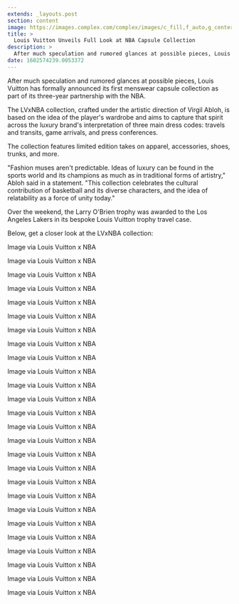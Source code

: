 ```yaml
--- 
extends: _layouts.post 
section: content 
image: https://images.complex.com/complex/images/c_fill,f_auto,g_center,w_1200/fl_lossy,pg_1/oblyibtgl2vjpmeyzguo/lv 
title: > 
  Louis Vuitton Unveils Full Look at NBA Capsule Collection 
description: > 
  After much speculation and rumored glances at possible pieces, Louis Vuitton has formally announced its first menswear capsule collection as part of its three-year partnership with the NBA.The collection features limited edition takes on apparel, accessories, shoes, trunks, and more."This collection celebrates the cultural contribution of basketball and its diverse characters, and the idea of relatability as a force of unity today."Over the weekend, the Larry O'Brien trophy was awarded to the Los Angeles Lakers in its bespoke Louis Vuitton trophy travel case.Below, get a closer look at the LVxNBA collection:Image via Louis Vuitton x NBAImage via Louis Vuitton x NBAImage via Louis Vuitton x NBAImage via Louis Vuitton x NBAImage via Louis Vuitton x NBAImage via Louis Vuitton x NBAImage via Louis Vuitton x NBAImage via Louis Vuitton x NBAImage via Louis Vuitton x NBAImage via Louis Vuitton x NBAImage via Louis Vuitton x NBAImage via Louis Vuitton x NBAImage via Louis Vuitton x NBAImage via Louis Vuitton x NBAImage via Louis Vuitton x NBAImage via Louis Vuitton x NBAImage via Louis Vuitton x NBAImage via Louis Vuitton x NBAImage via Louis Vuitton x NBAImage via Louis Vuitton x NBAImage via Louis Vuitton x NBAImage via Louis Vuitton x NBAImage via Louis Vuitton x NBAImage via Louis Vuitton x NBAImage via Louis Vuitton x NBAImage via Louis Vuitton x NBA 
date: 1602574239.0053372 
--- 
```

After much speculation and rumored glances at possible pieces, Louis Vuitton has formally announced its first menswear capsule collection as part of its three-year partnership with the NBA.

The LVxNBA collection, crafted under the artistic direction of Virgil Abloh, is based on the idea of the player's wardrobe and aims to capture that spirit across the luxury brand's interpretation of three main dress codes: travels and transits, game arrivals, and press conferences.

The collection features limited edition takes on apparel, accessories, shoes, trunks, and more.

"Fashion muses aren't predictable. Ideas of luxury can be found in the sports world and its champions as much as in traditional forms of artistry," Abloh said in a statement. "This collection celebrates the cultural contribution of basketball and its diverse characters, and the idea of relatability as a force of unity today."

Over the weekend, the Larry O'Brien trophy was awarded to the Los Angeles Lakers in its bespoke Louis Vuitton trophy travel case.

Below, get a closer look at the LVxNBA collection:

Image via Louis Vuitton x NBA

Image via Louis Vuitton x NBA

Image via Louis Vuitton x NBA

Image via Louis Vuitton x NBA

Image via Louis Vuitton x NBA

Image via Louis Vuitton x NBA

Image via Louis Vuitton x NBA

Image via Louis Vuitton x NBA

Image via Louis Vuitton x NBA

Image via Louis Vuitton x NBA

Image via Louis Vuitton x NBA

Image via Louis Vuitton x NBA

Image via Louis Vuitton x NBA

Image via Louis Vuitton x NBA

Image via Louis Vuitton x NBA

Image via Louis Vuitton x NBA

Image via Louis Vuitton x NBA

Image via Louis Vuitton x NBA

Image via Louis Vuitton x NBA

Image via Louis Vuitton x NBA

Image via Louis Vuitton x NBA

Image via Louis Vuitton x NBA

Image via Louis Vuitton x NBA

Image via Louis Vuitton x NBA

Image via Louis Vuitton x NBA

Image via Louis Vuitton x NBA